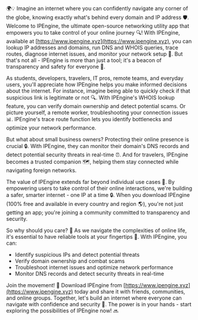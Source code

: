 🌍💡 Imagine an internet where you can confidently navigate any corner of the globe, knowing exactly what's behind every domain and IP address 🛡️. Welcome to IPEngine, the ultimate open-source networking utility app that empowers you to take control of your online journey 🔍! With IPEngine, available at [https://www.ipengine.xyz](https://www.ipengine.xyz), you can lookup IP addresses and domains, run DNS and WHOIS queries, trace routes, diagnose internet issues, and monitor your network setup 📡. But that's not all - IPEngine is more than just a tool; it's a beacon of transparency and safety for everyone 🚀.

As students, developers, travelers, IT pros, remote teams, and everyday users, you'll appreciate how IPEngine helps you make informed decisions about the internet. For instance, imagine being able to quickly check if that suspicious link is legitimate or not 🔍. With IPEngine's WHOIS lookup feature, you can verify domain ownership and detect potential scams. Or picture yourself, a remote worker, troubleshooting your connection issues 📊. IPEngine's trace route function lets you identify bottlenecks and optimize your network performance.

But what about small business owners? Protecting their online presence is crucial 🔒. With IPEngine, they can monitor their domain's DNS records and detect potential security threats in real-time ⏰. And for travelers, IPEngine becomes a trusted companion 🗺️, helping them stay connected while navigating foreign networks.

The value of IPEngine extends far beyond individual use cases 💪. By empowering users to take control of their online interactions, we're building a safer, smarter internet - one IP at a time 🔒. When you download IPEngine (100% free and available in every country and region 🌎), you're not just getting an app; you're joining a community committed to transparency and security.

So why should you care? 🤔 As we navigate the complexities of online life, it's essential to have reliable tools at your fingertips 🔧. With IPEngine, you can:

* Identify suspicious IPs and detect potential threats
* Verify domain ownership and combat scams
* Troubleshoot internet issues and optimize network performance
* Monitor DNS records and detect security threats in real-time

Join the movement! 🌟 Download IPEngine from [https://www.ipengine.xyz](https://www.ipengine.xyz) today and share it with friends, communities, and online groups. Together, let's build an internet where everyone can navigate with confidence and security 💪. The power is in your hands - start exploring the possibilities of IPEngine now! 🔜